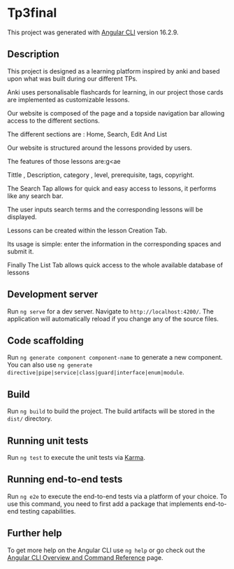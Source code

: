 # Tp3final

This project was generated with [Angular CLI](https://github.com/angular/angular-cli) version 16.2.9.

## Description

This project is designed as a learning platform inspired by anki and based upon what was built during our different TPs.

Anki uses personalisable flashcards for learning, in our project those cards are implemented as customizable lessons.

Our website is composed of the page and a topside navigation bar allowing access to the different sections.

The different sections are : Home, Search, Edit And List

Our website is structured around the lessons provided by users.

The features of those lessons are:g<ae

Tittle , Description, category , level, prerequisite, tags, copyright.

The Search Tap allows for quick and easy access to lessons, it performs like any search bar.

The user inputs search terms and the corresponding lessons will be displayed.

Lessons can be created within the lesson Creation Tab.

Its usage is simple: enter the information in the corresponding spaces and submit it.

Finally The List Tab allows quick access to the whole available database of lessons

## Development server

Run `ng serve` for a dev server. Navigate to `http://localhost:4200/`. The application will automatically reload if you change any of the source files.

## Code scaffolding

Run `ng generate component component-name` to generate a new component. You can also use `ng generate directive|pipe|service|class|guard|interface|enum|module`.

## Build

Run `ng build` to build the project. The build artifacts will be stored in the `dist/` directory.

## Running unit tests

Run `ng test` to execute the unit tests via [Karma](https://karma-runner.github.io).

## Running end-to-end tests

Run `ng e2e` to execute the end-to-end tests via a platform of your choice. To use this command, you need to first add a package that implements end-to-end testing capabilities.

## Further help

To get more help on the Angular CLI use `ng help` or go check out the [Angular CLI Overview and Command Reference](https://angular.io/cli) page.
